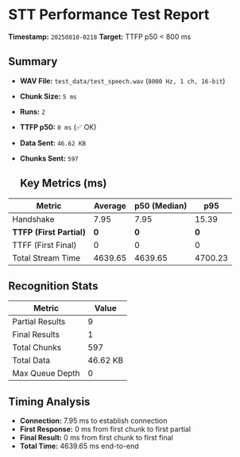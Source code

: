 # STT Performance Test Report
   
   **Timestamp:** `20250810-0218`
   **Target:** TTFP p50 < 800 ms
   
   ## Summary
- **WAV File:** `test_data/test_speech.wav` (`8000 Hz, 1 ch, 16-bit`)
- **Chunk Size:** `5 ms`
- **Runs:** `2`
- **TTFP p50:** `0 ms` (✅ OK)
- **Data Sent:** `46.62 KB`
- **Chunks Sent:** `597`
   
   ## Key Metrics (ms)
| Metric         | Average | p50 (Median) | p95          |
|----------------|---------|--------------|--------------|
| Handshake      | 7.95 | 7.95 | 15.39 |
| **TTFP (First Partial)** | **0** | **0** | **0** |
| TTFF (First Final) | 0 | 0 | 0 |
| Total Stream Time| 4639.65 | 4639.65 | 4700.23 |

   ## Recognition Stats
| Metric | Value |
|--------|-------|
| Partial Results | 9 |
| Final Results | 1 |
| Total Chunks | 597 |
| Total Data | 46.62 KB |
| Max Queue Depth | 0 |

   ## Timing Analysis
- **Connection:** 7.95 ms to establish connection
- **First Response:** 0 ms from first chunk to first partial
- **Final Result:** 0 ms from first chunk to first final
- **Total Time:** 4639.65 ms end-to-end
